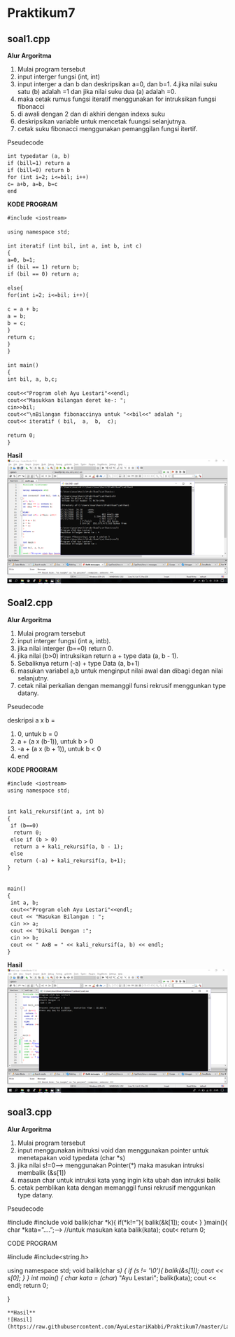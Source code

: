 # Praktikum7

## soal1.cpp

**Alur Argoritma**
 
1. Mulai program tersebut
2. input interger fungsi (int, int)
3. input interger a dan b dan deskripsikan a=0, dan b=1.
4.jika nilai suku satu (b) adalah =1 dan jika nilai suku dua (a) adalah =0.
5. maka cetak rumus fungsi iteratif menggunakan for intruksikan fungsi fibonacci
6. di awali dengan 2 dan di akhiri dengan indexs suku
7. deskripsikan variable untuk mencetak fuungsi selanjutnya.
8. cetak suku fibonacci menggunakan pemanggilan fungsi itertif.

Pseudecode

    int typedatar (a, b)
    if (bill=1) return a
    if (bill=0) return b
    for (int i=2; i<=bil; i++)
    c= a+b, a=b, b=c
    end

**KODE PROGRAM**
```c/c++
#include <iostream>

using namespace std;

int iteratif (int bil, int a, int b, int c)
{
a=0, b=1;
if (bil == 1) return b;
if (bil == 0) return a;

else{
for(int i=2; i<=bil; i++){

c = a + b;
a = b;
b = c;
}
return c;
}
}

int main()
{
int bil, a, b,c;

cout<<"Program oleh Ayu Lestari"<<endl;
cout<<"Masukkan bilangan deret ke-: ";
cin>>bil;
cout<<"\nBilangan fibonaccinya untuk "<<bil<<" adalah ";
cout<< iteratif ( bil,  a,  b,  c);

return 0;
}
```
**Hasil**
![Hasil](https://raw.githubusercontent.com/AyuLestariKabbi/Praktikum7/master/Latihan1/Screenshot%20(41).png)

## Soal2.cpp

**Alur Argoritma**

1. Mulai program tersebut
2. input interger fungsi (int a, intb).
3. jika nilai interger (b==0) return 0.
4. jika nilai (b>0) intruksikan return a + type data (a, b - 1).
5. Sebaliknya return (-a) + type Data (a, b+1)
6. masukan variabel a,b untuk menginput nilai awal dan dibagi degan nilai selanjutny.
7. cetak nilai perkalian dengan memanggil funsi rekrusif menggunkan type datany.

Pseudecode

deskripsi a x b =
1. 0, untuk b = 0
2. a + (a x (b-1)), untuk b > 0
3. -a + (a x (b + 1)), untuk b < 0
4. end

**KODE PROGRAM**
```c/c++
#include <iostream>
using namespace std;


int kali_rekursif(int a, int b)
{
 if (b==0)
  return 0;
 else if (b > 0)
  return a + kali_rekursif(a, b - 1);
 else
  return (-a) + kali_rekursif(a, b+1);
}


main()
{
 int a, b;
 cout<<"Program oleh Ayu Lestari"<<endl;
 cout << "Masukan Bilangan : ";
 cin >> a;
 cout << "Dikali Dengan :";
 cin >> b;
 cout << " AxB = " << kali_rekursif(a, b) << endl;
}
```
**Hasil**
![Hasil](https://raw.githubusercontent.com/AyuLestariKabbi/Praktikum7/master/Screenshot%20(42).png)

## soal3.cpp

**Alur Argoritma**

1. Mulai program tersebut
2. input menggunakan initruksi void dan menggunakan pointer untuk menetapakan void typedata (char *s)
3. jika nilai s!=0--> menggunakan Pointer(*) maka masukan intruksi membalik (&s[1])
4. masuan char untuk intruksi kata yang ingin kita ubah dan intruksi balik
5. cetak pemblikan kata dengan memanggil funsi rekrusif menggunkan type datany.

Pseudecode

#include
#include
void balik(char *k){
if(*k!=”){
balik(&k[1]);
cout<
}
}main(){
char *kata=”....”;--> //untuk masukan kata
balik(kata);
cout<
return 0;

CODE PROGRAM

#include<iostream>
#include<string.h>

using namespace std;
void balik(char *s)
{ if (*s != '\0'){
balik(&s[1]);
cout << s[0];
}
}
int main()
{
      char* kata = (char*) "Ayu Lestari";
    balik(kata); cout << endl;
    return 0;

}
```
**Hasil**
![Hasil](https://raw.githubusercontent.com/AyuLestariKabbi/Praktikum7/master/Latihan3/Screenshot%20(43).png)
